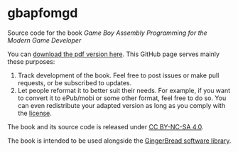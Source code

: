 # gbapfomgd
Source code for the book *Game Boy Assembly Programming for the Modern Game Developer*

You can [download the pdf version here](https://teamlampoil.se/book/gbasmdev.pdf). This GitHub page serves mainly these purposes:

1. Track development of the book. Feel free to post issues or make pull requests, or be subscribed to updates.
2. Let people reformat it to better suit their needs. For example, if you want to convert it to ePub/mobi or some other format, feel free to do so. You can even redistribute your adapted version as long as you comply with the [license](LICENSE).

The book and its source code is released under [CC BY-NC-SA 4.0](https://creativecommons.org/licenses/by-nc-sa/4.0/).

The book is intended to be used alongside the [GingerBread software library](https://github.com/ahrnbom/gingerbread).
